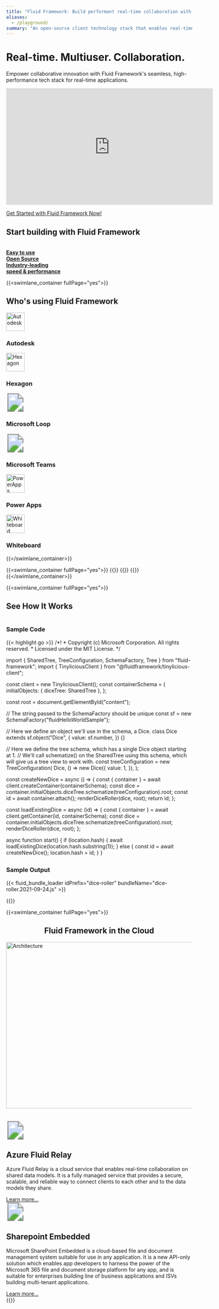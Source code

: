 ```yaml
---
title: "Fluid Framework: Build performant real-time collaboration with ease"
aliases:
  - /playground/
summary: "An open-source client technology stack that enables real-time collaboration, provides developers with easy-to-understand data structures automatically keeps in sync between clients"
---
```

<div class="jumbotron text-center">
  <h1 class="display-4"><strong>Real-time. Multiuser. Collaboration.</strong></h1>
  <p class="lead">Empower collaborative innovation with Fluid Framework's seamless, high-performance tech stack for real-time applications.</p>
  <p><iframe width="560" height="315" src="https://www.youtube.com/embed/1okQVFqlMxU?si=BlpSaIHaWY47_OFe" title="YouTube video player" frameborder="0" allow="accelerometer; autoplay; clipboard-write; encrypted-media; gyroscope; picture-in-picture; web-share" allowfullscreen></iframe></p>
  <p><a class="link-button" href="/docs/start/quick-start/">Get Started with Fluid Framework Now!</a></p>
</div>

<div class="value-props">
    <h2><strong>Start building with Fluid Framework</strong></h2><br/>
    <div class="container">
        <div class="row">
            <div class="col-sm-4 col-xs-6">
                <a class="value-prop" id="home-value-prop-easy-to-use-link" href="#easy-to-use">
                    <div class="value-prop-icon easy-to-use"></div>
                    <b>Easy to use</b>
                </a>
            </div>
            <div class="col-sm-4 col-xs-6">
                <a class="value-prop" id="home-value-prop-open-source-link" href="#open-source">
                    <div class="value-prop-icon open-source"></div>
                    <b>Open Source</b>
                </a>
            </div>
            <div class="col-sm-4 col-xs-6">
                <a class="value-prop" id="home-value-prop-open-source-link" href="#perf">
                    <div class="value-prop-icon better-perf"></div>
                    <b>Industry-leading</br>speed & performance</b>
                </a>
            </div>
        </div>
    </div>
</div>

{{<swimlane_container fullPage="yes">}}
<div class="swimlane customers">
    <div class="row text-center">
        <h2><strong>Who's using Fluid Framework</strong></h2>
    </div>
    <div class="row customers-list text-center">
        <div class="col-xs-6 col-sm-3 col-md-2">
            <div class="row">
                <img height="50" width="50" alt="Autodesk" src="images/Autodesk_logo.png">
            </div>
            <div class="row">
                <h3>Autodesk</h3>
            </div>
        </div>
        <div class="col-xs-6 col-sm-3 col-md-2">
            <div class="row">
                <img height="50" width="50" alt="Hexagon" src="images/Hexagon_logo.png">
            </div>
            <div class="row">
                <h3>Hexagon</h3>
            </div>
        </div>
        <div class="col-xs-6 col-sm-3 col-md-2">
            <div class="row">
                <svg width="50" height="50"><image xlink:href="images/Loop_logo.svg" width="50" height="50"></svg>
            </div>
            <div class="row">
                <h3>Microsoft Loop</h3>
            </div>
        </div>
        <div class="col-xs-6 col-sm-3 col-md-2">
            <div class="row">
                <svg width="50" height="50"><image xlink:href="images/Teams_logo.svg" width="50" height="50"></svg>
            </div>
            <div class="row">
                <h3>Microsoft Teams</h3>
            </div>
        </div>
        <div class="col-xs-6 col-sm-3 col-md-2">
            <div class="row">
                <img height="50" width="50" alt="PowerApps" src="images/PowerApps_logo.png">
            </div>
            <div class="row">
                <h3>Power Apps</h3>
            </div>
        </div>
        <div class="col-xs-6 col-sm-3 col-md-2">
            <div class="row">
                <img height="50" width="50" alt="Whiteboard" src="images/Whiteboard_logo.png">
            </div>
            <div class="row">
                <h3>Whiteboard</h3>
            </div>
        </div>
    </div>
</div>

{{</swimlane_container>}}

{{<swimlane_container fullPage="yes">}}
    {{<swimlane
        id="easy-to-use"
        title="Easy to Use"
        subTitle="Transform your collaborative experience with our developer friendly framework – where simplicity meets powerful functionality effortlessly. The framework provides usability that drives innovation within Microsoft and across the industry by dramatically lowering the difficulty and cost of building innovative, collaborative software."
        img="/images/E1C1.svg"
        imgAlt="easy to use image"
      >}}
    {{<swimlane
        id="open-source"
        title="Open Source"
        subTitle="We believe that an <strong>open, inclusive, and respectful </strong>community will help shape a better future for this project. That's why Fluid Framework is made available for <strong>FREE</strong> as an <strong>Open Source project</strong> under the MIT license."
        img="/images/1F513.svg"
        imgAlt="github logo"
        pos="right"
      >}}
    {{<swimlane
        id="perf"
        title="Industry-leading speed & performance"
        subTitle="Unleash unparalleled speed and performance with our cutting-edge solution for building real-time collaborative applications. Collaborative features are only successful if they are fast, scale to large data and user bases. Fluid offers an approachable programming model that leverages mainstream web technology while delivering best-in-class performance." 
        img="/images/1F680.svg"
        imgAlt="speed and performance image"
      >}}
{{</swimlane_container>}}

{{<swimlane_container fullPage="yes">}}
<div class="row title">
    <div class="text-center"><h2><strong>See How It Works</strong></h2></div>
    <div class="col-md-8"  style="text-left; height:650px; overflow-x: auto;">
        <h3 class="text-center">Sample Code</h3>
                {{< highlight go >}}
/*!
* Copyright (c) Microsoft Corporation. All rights reserved.
* Licensed under the MIT License.
*/

import { SharedTree, TreeConfiguration, SchemaFactory, Tree } from "fluid-framework";
import { TinyliciousClient } from "@fluidframework/tinylicious-client";

const client = new TinyliciousClient();
const containerSchema = {
    initialObjects: { diceTree: SharedTree },
};

const root = document.getElementById("content");

// The string passed to the SchemaFactory should be unique
const sf = new SchemaFactory("fluidHelloWorldSample");

// Here we define an object we'll use in the schema, a Dice.
class Dice extends sf.object("Dice", {
    value: sf.number,
}) {}

// Here we define the tree schema, which has a single Dice object starting at 1.
// We'll call schematize() on the SharedTree using this schema, which will give us a tree view to work with.
const treeConfiguration = new TreeConfiguration(
    Dice,
    () =>
        new Dice({
            value: 1,
        }),
);

const createNewDice = async () => {
    const { container } = await client.createContainer(containerSchema);
    const dice = container.initialObjects.diceTree.schematize(treeConfiguration).root;
    const id = await container.attach();
    renderDiceRoller(dice, root);
    return id;
};

const loadExistingDice = async (id) => {
    const { container } = await client.getContainer(id, containerSchema);
    const dice = container.initialObjects.diceTree.schematize(treeConfiguration).root;
    renderDiceRoller(dice, root);
};

async function start() {
    if (location.hash) {
        await loadExistingDice(location.hash.substring(1));
    } else {
        const id = await createNewDice();
        location.hash = id;
    }
}

start().catch((error) => console.error(error));

// Define the view
const template = document.createElement("template");

template.innerHTML = `
<style>
    .wrapper { text-align: center }
    .dice { font-size: 200px }
    .roll { font-size: 50px;}
</style>
<div class="wrapper">
    <div class="dice"></div>
    <button class="roll"> Roll </button>
</div>
`;

const renderDiceRoller = (dice, elem) => {
    elem.appendChild(template.content.cloneNode(true));

    const rollButton = elem.querySelector(".roll");
    const diceElem = elem.querySelector(".dice");

    // Set the value at our dataKey with a random number between 1 and 6.
    rollButton.onclick = () => {
        dice.value = Math.floor(Math.random() * 6) + 1;
    };

    // Get the current value of the shared data to update the view whenever it changes.
    const updateDice = () => {
        const diceValue = dice.value;
        // Unicode 0x2680-0x2685 are the sides of a dice (⚀⚁⚂⚃⚄⚅)
        diceElem.textContent = String.fromCodePoint(0x267f + diceValue);
        diceElem.style.color = `hsl(${diceValue * 60}, 70%, 30%)`;
    };
    updateDice();

    // Use the changed event to trigger the rerender whenever the value changes.
    Tree.on(dice, "afterChange", updateDice);
    // Setting "fluidStarted" is just for our test automation
    window["fluidStarted"] = true;
};
                {{< / highlight >}}
    </div>
    <div class="col-md-4 text-center">
        <h3>Sample Output</h3>
    {{< fluid_bundle_loader idPrefix="dice-roller"
        bundleName="dice-roller.2021-09-24.js" >}}
    </div>
</div>
{{</swimlane_container>}}

{{<swimlane_container fullPage="yes">}}
<div class="swimlane availableServices">
    <div class="container">
        <div class="row">
            <div class="row title" style="text-align: center;">
                <h2><strong>Fluid Framework in the Cloud</strong></h2>
            </div>
            <div class="row diagram text-center">
                <div class="row">
                    <div class="col-md-12">
                        <img height="450" width="850" alt="Architecture" src="images/FF Stack.png"><br/><br/><br/>
                    </div>
                </div>
            </div>
            <div class="row availableServices-list">
                <div class="availableServices">
                    <div class="container">
                        <div class="row">
                            <div class="col-md-6">
                                    <div>
                                        <svg width="50" height="50"><image xlink:href="images/azure.svg" width="50" height="50"></svg><br/>
                                        <h2>Azure Fluid Relay</h2>
                                    </div>
                                    <div>
                                        <p>Azure Fluid Relay is a cloud service that enables real-time collaboration on shared data models. It is a fully managed service that provides a secure, scalable, and reliable way to connect clients to each other and to the data models they share.</p>
                                    </div>
                                    <div>
                                        <a href="https://azure.microsoft.com/en-us/products/fluid-relay/#overview">Learn more...</a>
                                    </div>
                            </div>
                            <div class="col-md-6">
                                    <div>
                                        <svg width="50" height="50"><image xlink:href="images/SharePoint_64x.svg" width="50" height="50"></svg><br/>
                                        <h2>Sharepoint Embedded</h2>
                                    </div>
                                    <div>
                                        <p>Microsoft SharePoint Embedded is a cloud-based file and document management system suitable for use in any application. It is a new API-only solution which enables app developers to harness the power of the Microsoft 365 file and document storage platform for any app, and is suitable for enterprises building line of business applications and ISVs building multi-tenant applications.</p>
                                    </div>
                                    <div>
                                        <a href="https://learn.microsoft.com/en-us/sharepoint/dev/embedded/overview">Learn more...</a>
                                    </div>
                                </div>
                        </div>
                    </div>
                </div>
            </div>
        </div>
</div>
{{</swimlane_container>}}

